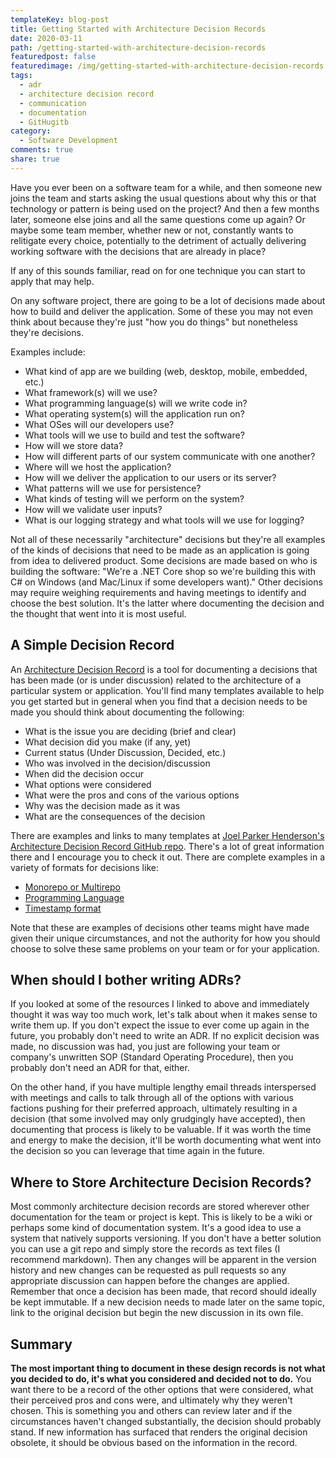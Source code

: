 ```yaml
---
templateKey: blog-post
title: Getting Started with Architecture Decision Records
date: 2020-03-11
path: /getting-started-with-architecture-decision-records
featuredpost: false
featuredimage: /img/getting-started-with-architecture-decision-records.png
tags:
  - adr
  - architecture decision record
  - communication
  - documentation
  - GitHugitb
category:
  - Software Development
comments: true
share: true
---
```


Have you ever been on a software team for a while, and then someone new joins the team and starts asking the usual questions about why this or that technology or pattern is being used on the project? And then a few months later, someone else joins and all the same questions come up again? Or maybe some team member, whether new or not, constantly wants to relitigate every choice, potentially to the detriment of actually delivering working software with the decisions that are already in place?

If any of this sounds familiar, read on for one technique you can start to apply that may help.

On any software project, there are going to be a lot of decisions made about how to build and deliver the application. Some of these you may not even think about because they're just "how you do things" but nonetheless they're decisions.

Examples include:

- What kind of app are we building (web, desktop, mobile, embedded, etc.)
- What framework(s) will we use?
- What programming language(s) will we write code in?
- What operating system(s) will the application run on?
- What OSes will our developers use?
- What tools will we use to build and test the software?
- How will we store data?
- How will different parts of our system communicate with one another?
- Where will we host the application?
- How will we deliver the application to our users or its server?
- What patterns will we use for persistence?
- What kinds of testing will we perform on the system?
- How will we validate user inputs?
- What is our logging strategy and what tools will we use for logging?

Not all of these necessarily "architecture" decisions but they're all examples of the kinds of decisions that need to be made as an application is going from idea to delivered product. Some decisions are made based on who is building the software: "We're a .NET Core shop so we're building this with C# on Windows (and Mac/Linux if some developers want)." Other decisions may require weighing requirements and having meetings to identify and choose the best solution. It's the latter where documenting the decision and the thought that went into it is most useful.

## A Simple Decision Record

An [Architecture Decision Record](https://en.wikipedia.org/wiki/Architectural_decision#Decision_documentation) is a tool for documenting a decisions that has been made (or is under discussion) related to the architecture of a particular system or application. You'll find many templates available to help you get started but in general when you find that a decision needs to be made you should think about documenting the following:

- What is the issue you are deciding (brief and clear)
- What decision did you make (if any, yet)
- Current status (Under Discussion, Decided, etc.)
- Who was involved in the decision/discussion
- When did the decision occur
- What options were considered
- What were the pros and cons of the various options
- Why was the decision made as it was
- What are the consequences of the decision

There are examples and links to many templates at [Joel Parker Henderson's Architecture Decision Record GitHub repo](https://github.com/joelparkerhenderson/architecture_decision_record). There's a lot of great information there and I encourage you to check it out. There are complete examples in a variety of formats for decisions like:

- [Monorepo or Multirepo](https://github.com/joelparkerhenderson/architecture_decision_record/blob/master/examples/monorepo-vs-multirepo.md)
- [Programming Language](https://github.com/joelparkerhenderson/architecture_decision_record/blob/master/examples/programming-languages.md)
- [Timestamp format](https://github.com/joelparkerhenderson/architecture_decision_record/blob/master/examples/timestamp-format.md)

Note that these are examples of decisions other teams might have made given their unique circumstances, and not the authority for how you should choose to solve these same problems on your team or for your application.

## When should I bother writing ADRs?

If you looked at some of the resources I linked to above and immediately thought it was way too much work, let's talk about when it makes sense to write them up. If you don't expect the issue to ever come up again in the future, you probably don't need to write an ADR. If no explicit decision was made, no discussion was had, you just are following your team or company's unwritten SOP (Standard Operating Procedure), then you probably don't need an ADR for that, either.

On the other hand, if you have multiple lengthy email threads interspersed with meetings and calls to talk through all of the options with various factions pushing for their preferred approach, ultimately resulting in a decision (that some involved may only grudgingly have accepted), then documenting that process is likely to be valuable. If it was worth the time and energy to make the decision, it'll be worth documenting what went into the decision so you can leverage that time again in the future.

## Where to Store Architecture Decision Records?

Most commonly architecture decision records are stored wherever other documentation for the team or project is kept. This is likely to be a wiki or perhaps some kind of documentation system. It's a good idea to use a system that natively supports versioning. If you don't have a better solution you can use a git repo and simply store the records as text files (I recommend markdown). Then any changes will be apparent in the version history and new changes can be requested as pull requests so any appropriate discussion can happen before the changes are applied. Remember that once a decision has been made, that record should ideally be kept immutable. If a new decision needs to made later on the same topic, link to the original decision but begin the new discussion in its own file.

## Summary

**The most important thing to document in these design records is not what you decided to do, it's what you considered and decided not to do.** You want there to be a record of the other options that were considered, what their perceived pros and cons were, and ultimately why they weren't chosen. This is something you and others can review later and if the circumstances haven't changed substantially, the decision should probably stand. If new information has surfaced that renders the original decision obsolete, it should be obvious based on the information in the record.
